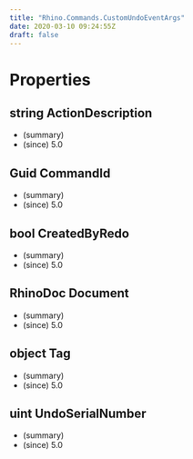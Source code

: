 ```yaml
---
title: "Rhino.Commands.CustomUndoEventArgs"
date: 2020-03-10 09:24:55Z
draft: false
---
```


# Properties
## string ActionDescription
- (summary) 
- (since) 5.0
## Guid CommandId
- (summary) 
- (since) 5.0
## bool CreatedByRedo
- (summary) 
- (since) 5.0
## RhinoDoc Document
- (summary) 
- (since) 5.0
## object Tag
- (summary) 
- (since) 5.0
## uint UndoSerialNumber
- (summary) 
- (since) 5.0
